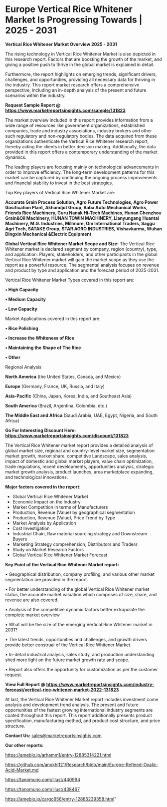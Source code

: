 # Europe Vertical Rice Whitener Market Is Progressing Towards | 2025 - 2031

<Strong> Vertical Rice Whitener Market Overview 2025 - 2031</strong>

The rising technology in Vertical Rice Whitener Market is also depicted in this research report. Factors that are boosting the growth of the market, and giving a positive push to thrive in the global market is explained in detail.

Furthermore, the report highlights on emerging trends, significant drivers, challenges, and opportunities, providing all necessary data for thriving in the industry. This report market research offers a comprehensive perspective, including an in-depth analysis of the present and future scenarios within the industry.

<strong>Request Sample Report @ <a href=https://www.marketreportsinsights.com/sample/131823>https://www.marketreportsinsights.com/sample/131823</a></strong>

The market overview included in this report provides information from a wide range of resources like government organizations, established companies, trade and industry associations, industry brokers and other such regulatory and non-regulatory bodies. The data acquired from these organizations authenticate the Vertical Rice Whitener research report, thereby aiding the clients in better decision making. Additionally, the data provided in this report offers a contemporary understanding of the market dynamics.

The leading players are focusing mainly on technological advancements in order to improve efficiency. The long-term development patterns for this market can be captured by continuing the ongoing process improvements and financial stability to invest in the best strategies.

Top Key players of Vertical Rice Whitener Market are:

<strong>Accurate Grain Process Solution, Agro Future Technologies, Agro Power Gasification Plant, Akhandjot Group, Baba Auto Mechanical Works, Friends Rice Machinery, Guru Nanak Hi-Tech Machines, Hunan Chenzhou Grain&Oil Machinery, HUNAN TOWIN MACHINERY, Lianyungang Huantai Machinery, M.G. Industries, Millmore, Om International Traders, Saggu Agri Tech, SATAKE Group, STAR AGRO INDUSTRIES, Vishavkarma, Wuhan Dingxin Mechanical &Electric Equipment</strong>

<strong><b>Global Vertical Rice Whitener Market Scope and Size:</b></strong>
The Vertical Rice Whitener market is declared segment by company, region (country), type, and application. Players, stakeholders, and other participants in the global Vertical Rice Whitener market will gain the market scope as they use the report as a powerful resource. The segmental analysis focuses on revenue and product by type and application and the forecast period of 2025-2031.

Vertical Rice Whitener Market Types covered in this report are:

<strong>• High Capacity

• Medium Capacity

• Low Capacity</strong>

Market Applications covered in this report are:

<strong>• Rice Polishing

• Increase the Whiteness of Rice

• Maintaining the Shape of The Rice

• Other</strong> 

Regional Analysis

<strong>North America</strong> (the United States, Canada, and Mexico)

<strong>Europe</strong> (Germany, France, UK, Russia, and Italy)

<strong>Asia-Pacific</strong> (China, Japan, Korea, India, and Southeast Asia)

<strong>South America</strong> (Brazil, Argentina, Colombia, etc.)

<strong>The Middle East and Africa</strong> (Saudi Arabia, UAE, Egypt, Nigeria, and South Africa)

<strong>Go For Interesting Discount Here: <a href=https://www.marketreportsinsights.com/discount/131823>https://www.marketreportsinsights.com/discount/131823</a></strong>

The Vertical Rice Whitener market report provides a detailed analysis of global market size, regional and country-level market size, segmentation market growth, market share, competitive Landscape, sales analysis, impact of domestic and global market players, value chain optimization, trade regulations, recent developments, opportunities analysis, strategic market growth analysis, product launches, area marketplace expanding, and technological innovations.

<strong><b>Major factors covered in the report:</b></strong>
<ul>
  <li>Global Vertical Rice Whitener Market </li>
  <li>Economic Impact on the Industry</li>
  <li>Market Competition in terms of Manufacturers</li>
  <li>Production, Revenue (Value) by geographical segmentation</li>
  <li>Production, Revenue (Value), Price Trend by Type</li>
  <li>Market Analysis by Application</li>
  <li>Cost Investigation</li>
  <li>Industrial Chain, Raw material sourcing strategy and Downstream Buyers</li>
  <li>Marketing Strategy comprehension, Distributors and Traders</li>
  <li>Study on Market Research Factors</li>
  <li>Global Vertical Rice Whitener Market Forecast</li>
</ul>

<strong><b>Key Point of the Vertical Rice Whitener Market report:</b></strong>

• Geographical distribution, company profiling, and various other market segmentation are provided in the report.

• For better understanding of the global Vertical Rice Whitener market status, the accurate market valuation which comprises of size, share, and revenue are also covered.

• Analysis of the competitive dynamic factors better extrapolate the complete market overview

• What will be the size of the emerging Vertical Rice Whitener market in 2031?

• The latest trends, opportunities and challenges, and growth drivers provide better construal of the Vertical Rice Whitener Market.

• In-detail industrial analysis, sales study, and production understanding shed more light on the future market growth rate and scope.

• Report also offers the opportunity for customization as per the customer request.

<strong><b>View Full Report @ <a href=https://www.marketreportsinsights.com/industry-forecast/vertical-rice-whitener-market-2022-131823>https://www.marketreportsinsights.com/industry-forecast/vertical-rice-whitener-market-2022-131823</a></b></strong>


At last, the Vertical Rice Whitener Market report includes investment come analysis and development trend analysis. The present and future opportunities of the fastest growing international industry segments are coated throughout this report. This report additionally presents product specification, manufacturing method, and product cost structure, and price structure.

<strong>Contact Us:</strong>
sales@marketreportsinsights.com

<strong>Our other reports:</strong>

<a href=https://ameblo.jp/arhamm1/entry-12885314221.html>https://ameblo.jp/arhamm1/entry-12885314221.html</a>

<a href=https://github.com/anokhi121/Research/blob/main/Europe-Refined-Oxalic-Acid-Market.md>https://github.com/anokhi121/Research/blob/main/Europe-Refined-Oxalic-Acid-Market.md</a>

<a href=https://tanomuno.com/illust/440994>https://tanomuno.com/illust/440994</a>

<a href=https://tanomuno.com/illust/438467>https://tanomuno.com/illust/438467</a>

<a href=https://ameblo.jp/cargo656/entry-12885239358.html>https://ameblo.jp/cargo656/entry-12885239358.html</a>"
